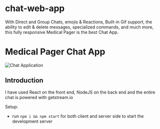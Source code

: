 # chat-web-app
With Direct and Group Chats, emojis &amp; Reactions, Built-in Gif support, the ability to edit &amp; delete messages, specialized commands, and much more, this fully responsive Medical Pager is the best Chat App.
# Medical Pager Chat App

![Chat Application](https://i.ibb.co/hsvcw4V/image.png)

## Introduction

 I have used React on the front end, NodeJS on the back end and the entire chat is powered with getstream.io


Setup:
- run ```npm i && npm start``` for both client and server side to start the development server


